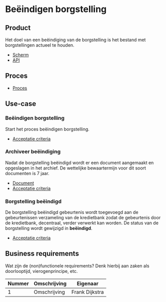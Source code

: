 # Beëindigen borgstelling

## Product

Het doel van een beëindiging van de borgstelling is het bestand met borgstellingen actueel te houden.

<!-- einde -->

* [Scherm](product.user-task.yml)
* [API](product.openapi.yml)

## Proces

* [Proces](proces.bpmn)

## Use-case

### Beëindigen borgstelling

Start het proces beëindigen borgstelling.

* [Acceptatie criteria](beeindigen-borgstelling.feature)

### Archiveer beëindiging

Nadat de borgstelling beëindigd wordt er een document aangemaakt en opgeslagen in het archief. De wettelijke bewaartermijn voor dit soort documenten is 7 jaar.

* [Document](beeindiging.message.md)
* [Acceptatie criteria](../archiveer.feature)

### Borgstelling beëindigd

De borgstelling beëindigd gebeurtenis wordt toegevoegd aan de gebeurtenissen verzameling van de kredietbank zodat de gebeurtenis door de kredietbank, decentraal, verder verwerkt kan worden. De status van de borgstelling wordt gewijzigd in **beëindigd**.

* [Acceptatie criteria](borgstelling-beeindigd.feature)

## Business requirements

Wat zijn de (non)functionele requirements? Denk hierbij aan zaken als doorlooptijd, vierogenprincipe, etc.

| Nummer | Omschrijving                         | Eigenaar                  |
| -------| ------------------------------------ | ------------------------- |
| 1      | Omschrijving                         | Frank Dijkstra            |
